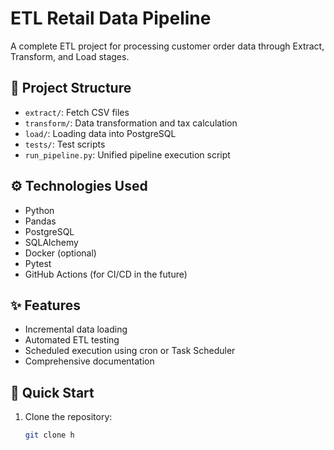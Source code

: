 #  ETL Retail Data Pipeline

A complete ETL project for processing customer order data through Extract, Transform, and Load stages.

## 📁 Project Structure

- `extract/`: Fetch CSV files  
- `transform/`: Data transformation and tax calculation  
- `load/`: Loading data into PostgreSQL  
- `tests/`: Test scripts  
- `run_pipeline.py`: Unified pipeline execution script  

## ⚙️ Technologies Used

- Python  
- Pandas  
- PostgreSQL  
- SQLAlchemy  
- Docker (optional)  
- Pytest  
- GitHub Actions (for CI/CD in the future)  

## ✨ Features

- Incremental data loading  
- Automated ETL testing  
- Scheduled execution using cron or Task Scheduler  
- Comprehensive documentation  

## 🚀 Quick Start

1. Clone the repository:  
   ```bash
   git clone h

